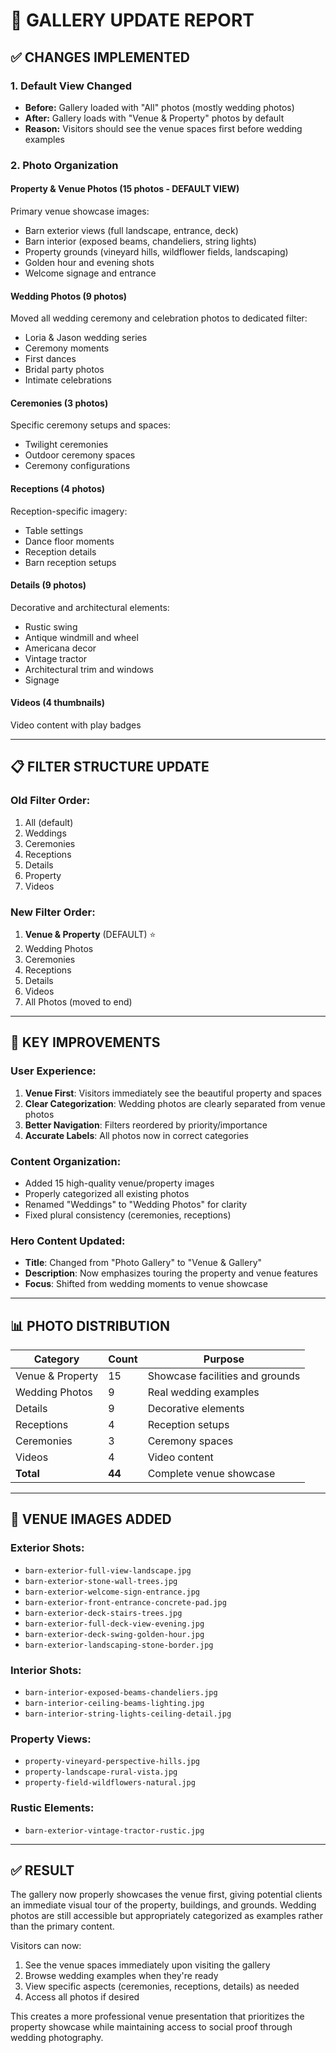 # 📸 GALLERY UPDATE REPORT

## ✅ CHANGES IMPLEMENTED

### 1. Default View Changed
- **Before:** Gallery loaded with "All" photos (mostly wedding photos)
- **After:** Gallery loads with "Venue & Property" photos by default
- **Reason:** Visitors should see the venue spaces first before wedding examples

### 2. Photo Organization

#### Property & Venue Photos (15 photos - DEFAULT VIEW)
Primary venue showcase images:
- Barn exterior views (full landscape, entrance, deck)
- Barn interior (exposed beams, chandeliers, string lights)
- Property grounds (vineyard hills, wildflower fields, landscaping)
- Golden hour and evening shots
- Welcome signage and entrance

#### Wedding Photos (9 photos)
Moved all wedding ceremony and celebration photos to dedicated filter:
- Loria & Jason wedding series
- Ceremony moments
- First dances
- Bridal party photos
- Intimate celebrations

#### Ceremonies (3 photos)
Specific ceremony setups and spaces:
- Twilight ceremonies
- Outdoor ceremony spaces
- Ceremony configurations

#### Receptions (4 photos)
Reception-specific imagery:
- Table settings
- Dance floor moments
- Reception details
- Barn reception setups

#### Details (9 photos)
Decorative and architectural elements:
- Rustic swing
- Antique windmill and wheel
- Americana decor
- Vintage tractor
- Architectural trim and windows
- Signage

#### Videos (4 thumbnails)
Video content with play badges

---

## 📋 FILTER STRUCTURE UPDATE

### Old Filter Order:
1. All (default)
2. Weddings
3. Ceremonies
4. Receptions
5. Details
6. Property
7. Videos

### New Filter Order:
1. **Venue & Property** (DEFAULT) ⭐
2. Wedding Photos
3. Ceremonies
4. Receptions
5. Details
6. Videos
7. All Photos (moved to end)

---

## 🎯 KEY IMPROVEMENTS

### User Experience:
1. **Venue First**: Visitors immediately see the beautiful property and spaces
2. **Clear Categorization**: Wedding photos are clearly separated from venue photos
3. **Better Navigation**: Filters reordered by priority/importance
4. **Accurate Labels**: All photos now in correct categories

### Content Organization:
- Added 15 high-quality venue/property images
- Properly categorized all existing photos
- Renamed "Weddings" to "Wedding Photos" for clarity
- Fixed plural consistency (ceremonies, receptions)

### Hero Content Updated:
- **Title**: Changed from "Photo Gallery" to "Venue & Gallery"
- **Description**: Now emphasizes touring the property and venue features
- **Focus**: Shifted from wedding moments to venue showcase

---

## 📊 PHOTO DISTRIBUTION

| Category | Count | Purpose |
|----------|-------|---------|
| Venue & Property | 15 | Showcase facilities and grounds |
| Wedding Photos | 9 | Real wedding examples |
| Details | 9 | Decorative elements |
| Receptions | 4 | Reception setups |
| Ceremonies | 3 | Ceremony spaces |
| Videos | 4 | Video content |
| **Total** | **44** | Complete venue showcase |

---

## 🏢 VENUE IMAGES ADDED

### Exterior Shots:
- `barn-exterior-full-view-landscape.jpg`
- `barn-exterior-stone-wall-trees.jpg`
- `barn-exterior-welcome-sign-entrance.jpg`
- `barn-exterior-front-entrance-concrete-pad.jpg`
- `barn-exterior-deck-stairs-trees.jpg`
- `barn-exterior-full-deck-view-evening.jpg`
- `barn-exterior-deck-swing-golden-hour.jpg`
- `barn-exterior-landscaping-stone-border.jpg`

### Interior Shots:
- `barn-interior-exposed-beams-chandeliers.jpg`
- `barn-interior-ceiling-beams-lighting.jpg`
- `barn-interior-string-lights-ceiling-detail.jpg`

### Property Views:
- `property-vineyard-perspective-hills.jpg`
- `property-landscape-rural-vista.jpg`
- `property-field-wildflowers-natural.jpg`

### Rustic Elements:
- `barn-exterior-vintage-tractor-rustic.jpg`

---

## ✅ RESULT

The gallery now properly showcases the venue first, giving potential clients an immediate visual tour of the property, buildings, and grounds. Wedding photos are still accessible but appropriately categorized as examples rather than the primary content.

Visitors can now:
1. See the venue spaces immediately upon visiting the gallery
2. Browse wedding examples when they're ready
3. View specific aspects (ceremonies, receptions, details) as needed
4. Access all photos if desired

This creates a more professional venue presentation that prioritizes the property showcase while maintaining access to social proof through wedding photography.